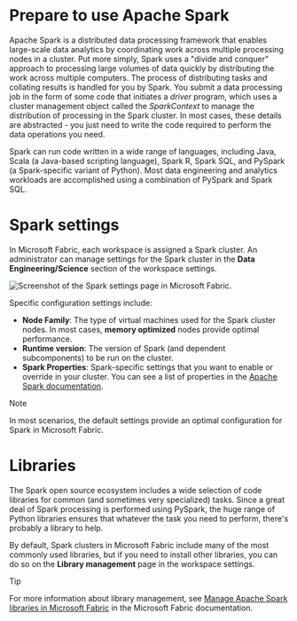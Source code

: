 
# 
# Prepare to use Apache Spark

Apache Spark is a distributed data processing framework that enables large-scale data analytics by coordinating work across multiple processing nodes in a cluster. Put more simply, Spark uses a "divide and conquer" approach to processing large volumes of data quickly by distributing the work across multiple computers. The process of distributing tasks and collating results is handled for you by Spark. You submit a data processing job in the form of some code that initiates a *driver* program, which uses a cluster management object called the *SparkContext* to manage the distribution of processing in the Spark cluster. In most cases, these details are abstracted - you just need to write the code required to perform the data operations you need.

Spark can run code written in a wide range of languages, including Java, Scala (a Java-based scripting language), Spark R, Spark SQL, and PySpark (a Spark-specific variant of Python). Most data engineering and analytics workloads are accomplished using a combination of PySpark and Spark SQL.

## 
# Spark settings

In Microsoft Fabric, each workspace is assigned a Spark cluster. An administrator can manage settings for the Spark cluster in the **Data Engineering/Science** section of the workspace settings.

![Screenshot of the Spark settings page in Microsoft Fabric.](../../wwl/use-apache-spark-work-files-lakehouse/media/spark-settings.png)

Specific configuration settings include:

- **Node Family**: The type of virtual machines used for the Spark cluster nodes. In most cases, **memory optimized** nodes provide optimal performance.
- **Runtime version**: The version of Spark (and dependent subcomponents) to be run on the cluster.
- **Spark Properties**: Spark-specific settings that you want to enable or override in your cluster. You can see a list of properties in the [Apache Spark documentation](https://spark.apache.org/docs/latest/configuration.html#available-properties).

Note

In most scenarios, the default settings provide an optimal configuration for Spark in Microsoft Fabric.

## 
# Libraries

The Spark open source ecosystem includes a wide selection of code libraries for common (and sometimes very specialized) tasks. Since a great deal of Spark processing is performed using PySpark, the huge range of Python libraries ensures that whatever the task you need to perform, there's probably a library to help.

By default, Spark clusters in Microsoft Fabric include many of the most commonly used libraries, but if you need to install other libraries, you can do so on the **Library management** page in the workspace settings.

Tip

For more information about library management, see [Manage Apache Spark libraries in Microsoft Fabric](/en-us/fabric/data-engineering/library-management) in the Microsoft Fabric documentation.



